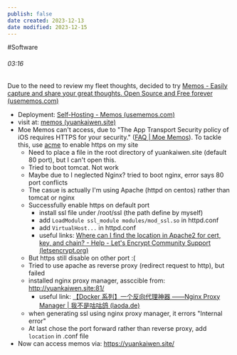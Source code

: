 ```yaml
---
publish: false
date created: 2023-12-13
date modified: 2023-12-15
---
```

#Software 
###### 03:16
Due to the need to review my fleet thoughts, decided to try [Memos - Easily capture and share your great thoughts. Open Source and Free forever (usememos.com)](https://www.usememos.com/)
+ Deployment: [Self-Hosting - Memos (usememos.com)](https://www.usememos.com/docs/install/self-hosting)
+ visit at: [memos (yuankaiwen.site)](http://yuankaiwen.site:5230/)
+ Moe Memos can't access, due to "The App Transport Security policy of iOS requires HTTPS for your security." ([FAQ | Moe Memos](https://memos.moe/faq/)). To tackle this, use [acme](https://github.com/acmesh-official/acme.sh/wiki/%E8%AF%B4%E6%98%8E) to enable https on my site
	+ Need to place a file in the root directory of yuankaiwen.site (default 80 port), but I can't open this.
	+ Tried to boot tomcat. Not work
	+ Maybe due to I neglected Nginx? tried to boot nginx, error says 80 port conflicts
	+ The casue is actually I'm using Apache (httpd on centos) rather than tomcat or nginx
	+ Successfully enable https on default port
		+ install ssl file under /root/ssl (the path define by myself)
		+ add `LoadModule ssl_module modules/mod_ssl.so` in httpd.conf
		+ add `VirtualHost...` in httpd.conf
		+ useful links: [Where can I find the location in Apache2 for cert, key, and chain? - Help - Let's Encrypt Community Support (letsencrypt.org)](https://community.letsencrypt.org/t/where-can-i-find-the-location-in-apache2-for-cert-key-and-chain/157340/3)
	+ But https still disable on other port :(
	+ Tried to use apache as reverse proxy (redirect request to http), but failed
	+ installed nginx proxy manager, assccible from: http://yuankaiwen.site:81/
		+ useful link: [【Docker 系列】一个反向代理神器 ——Nginx Proxy Manager | 我不是咕咕鸽 (laoda.de)](https://blog.laoda.de/archives/nginxproxymanager/)
	+ when generating ssl using nginx proxy manager, it errors "Internal error"
	+ At last chose the port forward rather than reverse proxy, add `location` in .conf file
+ Now can access memos via: https://yuankaiwen.site/



